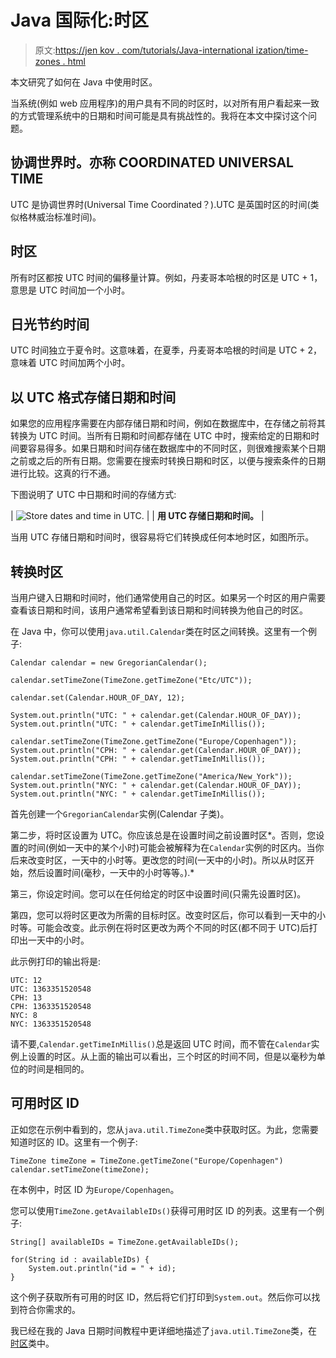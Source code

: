 # Java 国际化:时区

> 原文:[https://jen kov . com/tutorials/Java-international ization/time-zones . html](https://jenkov.com/tutorials/java-internationalization/time-zones.html)

本文研究了如何在 Java 中使用时区。

当系统(例如 web 应用程序)的用户具有不同的时区时，以对所有用户看起来一致的方式管理系统中的日期和时间可能是具有挑战性的。我将在本文中探讨这个问题。

## 协调世界时。亦称 COORDINATED UNIVERSAL TIME

UTC 是协调世界时(Universal Time Coordinated？).UTC 是英国时区的时间(类似格林威治标准时间)。

## 时区

所有时区都按 UTC 时间的偏移量计算。例如，丹麦哥本哈根的时区是 UTC + 1，意思是 UTC 时间加一个小时。

## 日光节约时间

UTC 时间独立于夏令时。这意味着，在夏季，丹麦哥本哈根的时间是 UTC + 2，意味着 UTC 时间加两个小时。

## 以 UTC 格式存储日期和时间

如果您的应用程序需要在内部存储日期和时间，例如在数据库中，在存储之前将其转换为 UTC 时间。当所有日期和时间都存储在 UTC 中时，搜索给定的日期和时间要容易得多。如果日期和时间存储在数据库中的不同时区，则很难搜索某个日期之前或之后的所有日期。您需要在搜索时转换日期和时区，以便与搜索条件的日期进行比较。这真的行不通。

下图说明了 UTC 中日期和时间的存储方式:

| ![Store dates and time in UTC.](../Images/b4196456dc4937dc9da392be4a5ee190.png) |
| **用 UTC 存储日期和时间。** |

当用 UTC 存储日期和时间时，很容易将它们转换成任何本地时区，如图所示。

## 转换时区

当用户键入日期和时间时，他们通常使用自己的时区。如果另一个时区的用户需要查看该日期和时间，该用户通常希望看到该日期和时间转换为他自己的时区。

在 Java 中，你可以使用`java.util.Calendar`类在时区之间转换。这里有一个例子:

```
Calendar calendar = new GregorianCalendar();

calendar.setTimeZone(TimeZone.getTimeZone("Etc/UTC"));

calendar.set(Calendar.HOUR_OF_DAY, 12);

System.out.println("UTC: " + calendar.get(Calendar.HOUR_OF_DAY));
System.out.println("UTC: " + calendar.getTimeInMillis());

calendar.setTimeZone(TimeZone.getTimeZone("Europe/Copenhagen"));
System.out.println("CPH: " + calendar.get(Calendar.HOUR_OF_DAY));
System.out.println("CPH: " + calendar.getTimeInMillis());

calendar.setTimeZone(TimeZone.getTimeZone("America/New_York"));
System.out.println("NYC: " + calendar.get(Calendar.HOUR_OF_DAY));
System.out.println("NYC: " + calendar.getTimeInMillis());

```

首先创建一个`GregorianCalendar`实例(Calendar 子类)。

第二步，将时区设置为 UTC。你应该总是在设置时间之前设置时区*。否则，您设置的时间(例如一天中的某个小时)可能会被解释为在`Calendar`实例的时区内。当你后来改变时区，一天中的小时等。更改您的时间(一天中的小时)。所以从时区开始，然后设置时间(毫秒，一天中的小时等等。).*

第三，你设定时间。您可以在任何给定的时区中设置时间(只需先设置时区)。

第四，您可以将时区更改为所需的目标时区。改变时区后，你可以看到一天中的小时等。可能会改变。此示例在将时区更改为两个不同的时区(都不同于 UTC)后打印出一天中的小时。

此示例打印的输出将是:

```
UTC: 12
UTC: 1363351520548
CPH: 13
CPH: 1363351520548
NYC: 8
NYC: 1363351520548

```

请不要,`Calendar.getTimeInMillis()`总是返回 UTC 时间，而不管在`Calendar`实例上设置的时区。从上面的输出可以看出，三个时区的时间不同，但是以毫秒为单位的时间是相同的。

## 可用时区 ID

正如您在示例中看到的，您从`java.util.TimeZone`类中获取时区。为此，您需要知道时区的 ID。这里有一个例子:

```
TimeZone timeZone = TimeZone.getTimeZone("Europe/Copenhagen")
calendar.setTimeZone(timeZone);

```

在本例中，时区 ID 为`Europe/Copenhagen`。

您可以使用`TimeZone.getAvailableIDs()`获得可用时区 ID 的列表。这里有一个例子:

```
String[] availableIDs = TimeZone.getAvailableIDs();

for(String id : availableIDs) {
    System.out.println("id = " + id);
}

```

这个例子获取所有可用的时区 ID，然后将它们打印到`System.out`。然后你可以找到符合你需求的。

我已经在我的 Java 日期时间教程中更详细地描述了`java.util.TimeZone`类，在[时区](/java-date-time/java-util-timezone.html)类中。